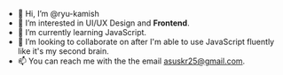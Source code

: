 - 👋 Hi, I’m @ryu-kamish
- 👀 I’m interested in UI/UX Design and **Frontend**.
- 🌱 I’m currently learning JavaScript.
- 💞️ I’m looking to collaborate on after I'm able to use JavaScript fluently like it's my second brain.
- 📫 You can reach me with the the email asuskr25@gmail.com.

<!---
ryu-kamiski/ryu-kamiski is a ✨ special ✨ repository because its `README.md` (this file) appears on your GitHub profile.
You can click the Preview link to take a look at your changes.
--->
